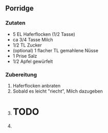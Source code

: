 ## Porridge

### Zutaten

- 5 EL Haferflocken (1/2 Tasse)
- ca 3/4 Tasse Milch
- 1/2 TL Zucker
- (optional) 1 flacher TL gemahlene Nüsse
- 1 Prise Salz
- 1/2 Apfel gewürfelt

### Zubereitung

1. Haferflocken anbraten
2. Sobald es leicht "riecht", Milch dazugeben
3. # TODO
4. 
